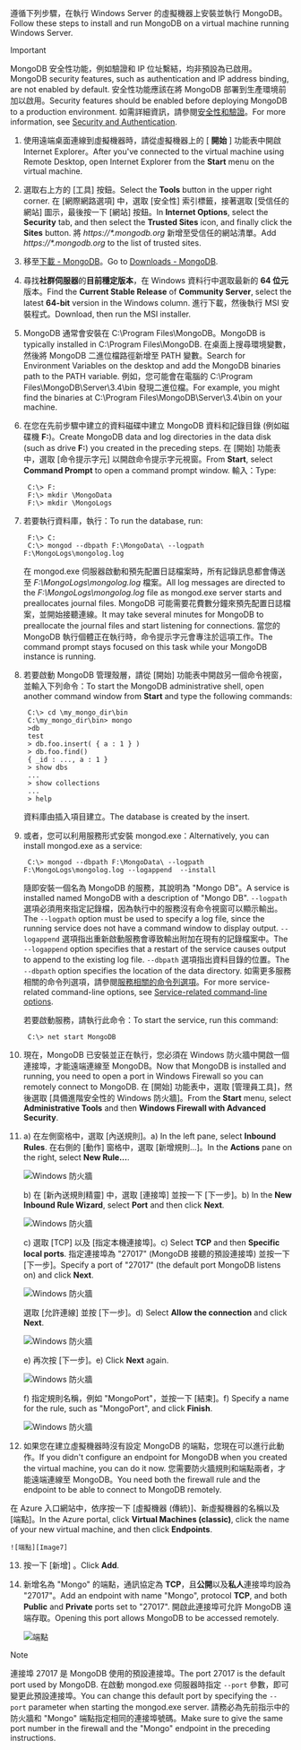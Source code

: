 <span data-ttu-id="3e41b-101">遵循下列步驟，在執行 Windows Server 的虛擬機器上安裝並執行 MongoDB。</span><span class="sxs-lookup"><span data-stu-id="3e41b-101">Follow these steps to install and run MongoDB on a virtual machine running Windows Server.</span></span>

> [!IMPORTANT]
> <span data-ttu-id="3e41b-102">MongoDB 安全性功能，例如驗證和 IP 位址繫結，均非預設為已啟用。</span><span class="sxs-lookup"><span data-stu-id="3e41b-102">MongoDB security features, such as authentication and IP address binding, are not enabled by default.</span></span> <span data-ttu-id="3e41b-103">安全性功能應該在將 MongoDB 部署到生產環境前加以啟用。</span><span class="sxs-lookup"><span data-stu-id="3e41b-103">Security features should be enabled before deploying MongoDB to a production environment.</span></span>  <span data-ttu-id="3e41b-104">如需詳細資訊，請參閱[安全性和驗證](http://www.mongodb.org/display/DOCS/Security+and+Authentication)。</span><span class="sxs-lookup"><span data-stu-id="3e41b-104">For more information, see [Security and Authentication](http://www.mongodb.org/display/DOCS/Security+and+Authentication).</span></span>
>
>

1. <span data-ttu-id="3e41b-105">使用遠端桌面連線到虛擬機器時，請從虛擬機器上的 [ **開始** ] 功能表中開啟 Internet Explorer。</span><span class="sxs-lookup"><span data-stu-id="3e41b-105">After you've connected to the virtual machine using Remote Desktop, open Internet Explorer from the **Start** menu on the virtual machine.</span></span>
2. <span data-ttu-id="3e41b-106">選取右上方的 [工具]  按鈕。</span><span class="sxs-lookup"><span data-stu-id="3e41b-106">Select the **Tools** button in the upper right corner.</span></span>  <span data-ttu-id="3e41b-107">在 [網際網路選項] 中，選取 [安全性] 索引標籤，接著選取 [受信任的網站] 圖示，最後按一下 [網站] 按鈕。</span><span class="sxs-lookup"><span data-stu-id="3e41b-107">In **Internet Options**, select the **Security** tab, and then select the **Trusted Sites** icon, and finally click the **Sites** button.</span></span> <span data-ttu-id="3e41b-108">將 *https://\*.mongodb.org* 新增至受信任的網站清單。</span><span class="sxs-lookup"><span data-stu-id="3e41b-108">Add *https://\*.mongodb.org* to the list of trusted sites.</span></span>
3. <span data-ttu-id="3e41b-109">移至[下載 - MongoDB](https://www.mongodb.com/download-center#community)。</span><span class="sxs-lookup"><span data-stu-id="3e41b-109">Go to [Downloads - MongoDB](https://www.mongodb.com/download-center#community).</span></span>
4. <span data-ttu-id="3e41b-110">尋找**社群伺服器**的**目前穩定版本**，在 Windows 資料行中選取最新的 **64 位元**版本。</span><span class="sxs-lookup"><span data-stu-id="3e41b-110">Find the **Current Stable Release** of **Community Server**, select the latest **64-bit** version in the Windows column.</span></span> <span data-ttu-id="3e41b-111">進行下載，然後執行 MSI 安裝程式。</span><span class="sxs-lookup"><span data-stu-id="3e41b-111">Download, then run the MSI installer.</span></span>
5. <span data-ttu-id="3e41b-112">MongoDB 通常會安裝在 C:\Program Files\MongoDB。</span><span class="sxs-lookup"><span data-stu-id="3e41b-112">MongoDB is typically installed in C:\Program Files\MongoDB.</span></span> <span data-ttu-id="3e41b-113">在桌面上搜尋環境變數，然後將 MongoDB 二進位檔路徑新增至 PATH 變數。</span><span class="sxs-lookup"><span data-stu-id="3e41b-113">Search for Environment Variables on the desktop and add the MongoDB binaries path to the PATH variable.</span></span> <span data-ttu-id="3e41b-114">例如，您可能會在電腦的 C:\Program Files\MongoDB\Server\3.4\bin 發現二進位檔。</span><span class="sxs-lookup"><span data-stu-id="3e41b-114">For example, you might find the binaries at C:\Program Files\MongoDB\Server\3.4\bin on your machine.</span></span>
6. <span data-ttu-id="3e41b-115">在您在先前步驟中建立的資料磁碟中建立 MongoDB 資料和記錄目錄 (例如磁碟機 **F:**)。</span><span class="sxs-lookup"><span data-stu-id="3e41b-115">Create MongoDB data and log directories in the data disk (such as drive **F:**) you created in the preceding steps.</span></span> <span data-ttu-id="3e41b-116">在 [開始] 功能表中，選取 [命令提示字元] 以開啟命令提示字元視窗。</span><span class="sxs-lookup"><span data-stu-id="3e41b-116">From **Start**, select **Command Prompt** to open a command prompt window.</span></span>  <span data-ttu-id="3e41b-117">輸入：</span><span class="sxs-lookup"><span data-stu-id="3e41b-117">Type:</span></span>

        C:\> F:
        F:\> mkdir \MongoData
        F:\> mkdir \MongoLogs
7. <span data-ttu-id="3e41b-118">若要執行資料庫，執行：</span><span class="sxs-lookup"><span data-stu-id="3e41b-118">To run the database, run:</span></span>

        F:\> C:
        C:\> mongod --dbpath F:\MongoData\ --logpath F:\MongoLogs\mongolog.log

    <span data-ttu-id="3e41b-119">在 mongod.exe 伺服器啟動和預先配置日誌檔案時，所有記錄訊息都會傳送至 *F:\MongoLogs\mongolog.log* 檔案。</span><span class="sxs-lookup"><span data-stu-id="3e41b-119">All log messages are directed to the *F:\MongoLogs\mongolog.log* file as mongod.exe server starts and preallocates journal files.</span></span> <span data-ttu-id="3e41b-120">MongoDB 可能需要花費數分鐘來預先配置日誌檔案，並開始接聽連線。</span><span class="sxs-lookup"><span data-stu-id="3e41b-120">It may take several minutes for MongoDB to preallocate the journal files and start listening for connections.</span></span> <span data-ttu-id="3e41b-121">當您的 MongoDB 執行個體正在執行時，命令提示字元會專注於這項工作。</span><span class="sxs-lookup"><span data-stu-id="3e41b-121">The command prompt stays focused on this task while your MongoDB instance is running.</span></span>
8. <span data-ttu-id="3e41b-122">若要啟動 MongoDB 管理殼層，請從 [開始] 功能表中開啟另一個命令視窗，並輸入下列命令：</span><span class="sxs-lookup"><span data-stu-id="3e41b-122">To start the MongoDB administrative shell, open another command window from **Start** and type the following commands:</span></span>

        C:\> cd \my_mongo_dir\bin  
        C:\my_mongo_dir\bin> mongo  
        >db  
        test
        > db.foo.insert( { a : 1 } )  
        > db.foo.find()  
        { _id : ..., a : 1 }  
        > show dbs  
        ...  
        > show collections  
        ...  
        > help  

    <span data-ttu-id="3e41b-123">資料庫由插入項目建立。</span><span class="sxs-lookup"><span data-stu-id="3e41b-123">The database is created by the insert.</span></span>
9. <span data-ttu-id="3e41b-124">或者，您可以利用服務形式安裝 mongod.exe：</span><span class="sxs-lookup"><span data-stu-id="3e41b-124">Alternatively, you can install mongod.exe as a service:</span></span>

        C:\> mongod --dbpath F:\MongoData\ --logpath F:\MongoLogs\mongolog.log --logappend  --install

    <span data-ttu-id="3e41b-125">隨即安裝一個名為 MongoDB 的服務，其說明為 "Mongo DB"。</span><span class="sxs-lookup"><span data-stu-id="3e41b-125">A service is installed named MongoDB with a description of "Mongo DB".</span></span> <span data-ttu-id="3e41b-126">`--logpath` 選項必須用來指定記錄檔，因為執行中的服務沒有命令視窗可以顯示輸出。</span><span class="sxs-lookup"><span data-stu-id="3e41b-126">The `--logpath` option must be used to specify a log file, since the running service does not have a command window to display output.</span></span>  <span data-ttu-id="3e41b-127">`--logappend` 選項指出重新啟動服務會導致輸出附加在現有的記錄檔案中。</span><span class="sxs-lookup"><span data-stu-id="3e41b-127">The `--logappend` option specifies that a restart of the service causes output to append to the existing log file.</span></span>  <span data-ttu-id="3e41b-128">`--dbpath` 選項指出資料目錄的位置。</span><span class="sxs-lookup"><span data-stu-id="3e41b-128">The `--dbpath` option specifies the location of the data directory.</span></span> <span data-ttu-id="3e41b-129">如需更多服務相關的命令列選項，請參閱[服務相關的命令列選項][MongoWindowsSvcOptions]。</span><span class="sxs-lookup"><span data-stu-id="3e41b-129">For more service-related command-line options, see [Service-related command-line options][MongoWindowsSvcOptions].</span></span>

    <span data-ttu-id="3e41b-130">若要啟動服務，請執行此命令：</span><span class="sxs-lookup"><span data-stu-id="3e41b-130">To start the service, run this command:</span></span>

        C:\> net start MongoDB
10. <span data-ttu-id="3e41b-131">現在，MongoDB 已安裝並正在執行，您必須在 Windows 防火牆中開啟一個連接埠，才能遠端連線至 MongoDB。</span><span class="sxs-lookup"><span data-stu-id="3e41b-131">Now that MongoDB is installed and running, you need to open a port in Windows Firewall so you can remotely connect to MongoDB.</span></span>  <span data-ttu-id="3e41b-132">在 [開始] 功能表中，選取 [管理員工具]，然後選取 [具備進階安全性的 Windows 防火牆]。</span><span class="sxs-lookup"><span data-stu-id="3e41b-132">From the **Start** menu, select **Administrative Tools** and then **Windows Firewall with Advanced Security**.</span></span>
11. <span data-ttu-id="3e41b-133">a) 在左側窗格中，選取 [內送規則]。</span><span class="sxs-lookup"><span data-stu-id="3e41b-133">a) In the left pane, select **Inbound Rules**.</span></span>  <span data-ttu-id="3e41b-134">在右側的 [動作] 窗格中，選取 [新增規則...]。</span><span class="sxs-lookup"><span data-stu-id="3e41b-134">In the **Actions** pane on the right, select **New Rule...**.</span></span>

    ![Windows 防火牆][Image1]

    <span data-ttu-id="3e41b-136">b) 在 [新內送規則精靈] 中，選取 [連接埠] 並按一下 [下一步]。</span><span class="sxs-lookup"><span data-stu-id="3e41b-136">b) In the **New Inbound Rule Wizard**, select **Port** and then click **Next**.</span></span>

    ![Windows 防火牆][Image2]

    <span data-ttu-id="3e41b-138">c) 選取 [TCP] 以及 [指定本機連接埠]。</span><span class="sxs-lookup"><span data-stu-id="3e41b-138">c) Select **TCP** and then **Specific local ports**.</span></span>  <span data-ttu-id="3e41b-139">指定連接埠為 "27017" (MongoDB 接聽的預設連接埠) 並按一下 [下一步]。</span><span class="sxs-lookup"><span data-stu-id="3e41b-139">Specify a port of "27017" (the default port MongoDB listens on) and click **Next**.</span></span>

    ![Windows 防火牆][Image3]

    <span data-ttu-id="3e41b-141">選取 [允許連線] 並按 [下一步]。</span><span class="sxs-lookup"><span data-stu-id="3e41b-141">d) Select **Allow the connection** and click **Next**.</span></span>

    ![Windows 防火牆][Image4]

    <span data-ttu-id="3e41b-143">e) 再次按 [下一步]。</span><span class="sxs-lookup"><span data-stu-id="3e41b-143">e) Click **Next** again.</span></span>

    ![Windows 防火牆][Image5]

    <span data-ttu-id="3e41b-145">f) 指定規則名稱，例如 "MongoPort"，並按一下 [結束]。</span><span class="sxs-lookup"><span data-stu-id="3e41b-145">f) Specify a name for the rule, such as "MongoPort", and click **Finish**.</span></span>

    ![Windows 防火牆][Image6]

12. <span data-ttu-id="3e41b-147">如果您在建立虛擬機器時沒有設定 MongoDB 的端點，您現在可以進行此動作。</span><span class="sxs-lookup"><span data-stu-id="3e41b-147">If you didn't configure an endpoint for MongoDB when you created the virtual machine, you can do it now.</span></span> <span data-ttu-id="3e41b-148">您需要防火牆規則和端點兩者，才能遠端連線至 MongoDB。</span><span class="sxs-lookup"><span data-stu-id="3e41b-148">You need both the firewall rule and the endpoint to be able to connect to MongoDB remotely.</span></span>

  <span data-ttu-id="3e41b-149">在 Azure 入口網站中，依序按一下 [虛擬機器 (傳統)]、新虛擬機器的名稱以及 [端點]。</span><span class="sxs-lookup"><span data-stu-id="3e41b-149">In the Azure portal, click **Virtual Machines (classic)**, click the name of your new virtual machine, and then click **Endpoints**.</span></span>

    ![端點][Image7]

13. <span data-ttu-id="3e41b-151">按一下 [新增] 。</span><span class="sxs-lookup"><span data-stu-id="3e41b-151">Click **Add**.</span></span>

14. <span data-ttu-id="3e41b-152">新增名為 "Mongo" 的端點，通訊協定為 **TCP**，且**公開**以及**私人**連接埠均設為 "27017"。</span><span class="sxs-lookup"><span data-stu-id="3e41b-152">Add an endpoint with name "Mongo", protocol **TCP**, and both **Public** and **Private** ports set to "27017".</span></span> <span data-ttu-id="3e41b-153">開啟此連接埠可允許 MongoDB 遠端存取。</span><span class="sxs-lookup"><span data-stu-id="3e41b-153">Opening this port allows MongoDB to be accessed remotely.</span></span>

    ![端點][Image9]

> [!NOTE]
> <span data-ttu-id="3e41b-155">連接埠 27017 是 MongoDB 使用的預設連接埠。</span><span class="sxs-lookup"><span data-stu-id="3e41b-155">The port 27017 is the default port used by MongoDB.</span></span> <span data-ttu-id="3e41b-156">在啟動 mongod.exe 伺服器時指定 `--port` 參數，即可變更此預設連接埠。</span><span class="sxs-lookup"><span data-stu-id="3e41b-156">You can change this default port by specifying the `--port` parameter when starting the mongod.exe server.</span></span> <span data-ttu-id="3e41b-157">請務必為先前指示中的防火牆和 "Mongo" 端點指定相同的連接埠號碼。</span><span class="sxs-lookup"><span data-stu-id="3e41b-157">Make sure to give the same port number in the firewall and the "Mongo" endpoint in the preceding instructions.</span></span>
>
>

[MongoDownloads]: http://www.mongodb.org/downloads

[MongoWindowsSvcOptions]: http://www.mongodb.org/display/DOCS/Windows+Service


[Image1]: ./media/install-and-run-mongo-on-win2k8-vm/WinFirewall1.png
[Image2]: ./media/install-and-run-mongo-on-win2k8-vm/WinFirewall2.png
[Image3]: ./media/install-and-run-mongo-on-win2k8-vm/WinFirewall3.png
[Image4]: ./media/install-and-run-mongo-on-win2k8-vm/WinFirewall4.png
[Image5]: ./media/install-and-run-mongo-on-win2k8-vm/WinFirewall5.png
[Image6]: ./media/install-and-run-mongo-on-win2k8-vm/WinFirewall6.png
[Image7]: ./media/install-and-run-mongo-on-win2k8-vm/menusendpointadd.png
<!-- Removed 03/08/2017. Not in new portal. -->
<!-- [Image8]: ./media/install-and-run-mongo-on-win2k8-vm/WinVmAddEndpoint2.png
-->
[Image9]: ./media/install-and-run-mongo-on-win2k8-vm/newendpointdetails.png
